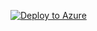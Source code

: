 
[![Deploy to Azure](https://aka.ms/deploytoazurebutton)](https://portal.azure.com/#create/Microsoft.Template/uri/https%3A%2F%2Fraw.githubusercontent.com%2FSaileshBellamkonda%2Fazure-arm%2Fmain%2Fazuredeploy.json)
